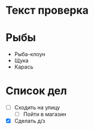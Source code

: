 # Текст проверка

# Рыбы
* Рыба-клоун
* Щука
* Карась
# Список дел
* [ ] Сходить на улицу
    * [ ] Пойти в магазин
* [x] Сделать д/з
